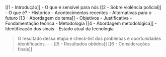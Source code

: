 [[1 - Introdução]]
	- O que é sensível para nós
[[2 - Sobre violência policial]]
	- O que é?
	- Historico
	- Acontecimentos recentes
	- Alternativas para o futuro
[[3 - Abordagem do tema]]
	- Objetivos
	- Justificativa
	- Fundamentação teórica
	- Metodologia
[[4 - Abordagem metodológica]]
	- Identificação dos sinais
		- Estado atual da tecnologia
> O resultado dessa etapa é check-list dos problemas e oportunidades identificados.
		-
	- 
[[5 - Resultados obtidos]]
[[6 - Considerações finais]]